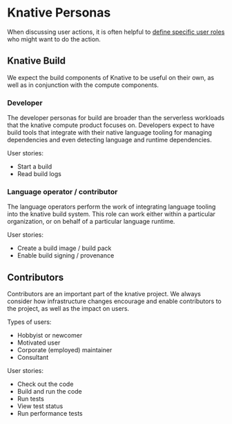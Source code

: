 # Knative Personas

When discussing user actions, it is often helpful to [define specific
user roles](https://en.wikipedia.org/wiki/Persona_(user_experience)) who
might want to do the action.


## Knative Build

We expect the build components of Knative to be useful on their own,
as well as in conjunction with the compute components. 

### Developer

The developer personas for build are broader than the serverless
workloads that the knative compute product focuses on. Developers
expect to have build tools that integrate with their native language
tooling for managing dependencies and even detecting language and
runtime dependencies.

User stories:
* Start a build
* Read build logs

### Language operator / contributor

The language operators perform the work of integrating language
tooling into the knative build system. This role can work either
within a particular organization, or on behalf of a particular
language runtime.

User stories:
* Create a build image / build pack
* Enable build signing / provenance


## Contributors

Contributors are an important part of the knative project. We
always consider how infrastructure changes encourage and enable
contributors to the project, as well as the impact on users.

Types of users:
* Hobbyist or newcomer
* Motivated user
* Corporate (employed) maintainer
* Consultant

User stories:
* Check out the code
* Build and run the code
* Run tests
* View test status
* Run performance tests

